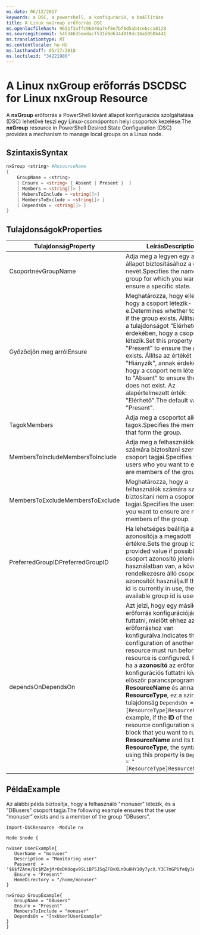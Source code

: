 ```yaml
---
ms.date: 06/12/2017
keywords: a DSC, a powershell, a konfiguráció, a beállítása
title: A Linux nxGroup erőforrás DSC
ms.openlocfilehash: 9651f3affc9b040a7ef8e7bf8d5ab4cebcca8128
ms.sourcegitcommit: 54534635eedacf531d8d6344019dc16a50b8b441
ms.translationtype: MT
ms.contentlocale: hu-HU
ms.lasthandoff: 05/17/2018
ms.locfileid: "34221986"
---
```

# <a name="dsc-for-linux-nxgroup-resource"></a><span data-ttu-id="d8a5d-103">A Linux nxGroup erőforrás DSC</span><span class="sxs-lookup"><span data-stu-id="d8a5d-103">DSC for Linux nxGroup Resource</span></span>

<span data-ttu-id="d8a5d-104">A **nxGroup** erőforrás a PowerShell kívánt állapot konfigurációs szolgáltatása (DSC) lehetővé teszi egy Linux-csomóponton helyi csoportok kezelése.</span><span class="sxs-lookup"><span data-stu-id="d8a5d-104">The **nxGroup** resource in PowerShell Desired State Configuration (DSC) provides a mechanism to manage local groups on a Linux node.</span></span>

## <a name="syntax"></a><span data-ttu-id="d8a5d-105">Szintaxis</span><span class="sxs-lookup"><span data-stu-id="d8a5d-105">Syntax</span></span>

```powershell
nxGroup <string> #ResourceName
{
    GroupName = <string>
    [ Ensure = <string> { Absent | Present }  ]
    [ Members = <string[]> ]
    [ MebersToInclude = <string[]>]
    [ MembersToExclude = <string[]> ]
    [ DependsOn = <string[]> ]
}

```

## <a name="properties"></a><span data-ttu-id="d8a5d-106">Tulajdonságok</span><span class="sxs-lookup"><span data-stu-id="d8a5d-106">Properties</span></span>

|  <span data-ttu-id="d8a5d-107">Tulajdonság</span><span class="sxs-lookup"><span data-stu-id="d8a5d-107">Property</span></span> |  <span data-ttu-id="d8a5d-108">Leírás</span><span class="sxs-lookup"><span data-stu-id="d8a5d-108">Description</span></span> |
|---|---|
| <span data-ttu-id="d8a5d-109">Csoportnév</span><span class="sxs-lookup"><span data-stu-id="d8a5d-109">GroupName</span></span>| <span data-ttu-id="d8a5d-110">Adja meg a legyen egy adott állapot biztosításához a csoport nevét.</span><span class="sxs-lookup"><span data-stu-id="d8a5d-110">Specifies the name of the group for which you want to ensure a specific state.</span></span>|
| <span data-ttu-id="d8a5d-111">Győződjön meg arról</span><span class="sxs-lookup"><span data-stu-id="d8a5d-111">Ensure</span></span>| <span data-ttu-id="d8a5d-112">Meghatározza, hogy ellenőrizze, hogy a csoport létezik-e.</span><span class="sxs-lookup"><span data-stu-id="d8a5d-112">Determines whether to check if the group exists.</span></span> <span data-ttu-id="d8a5d-113">Állítsa be ezt a tulajdonságot "Elérhető" annak érdekében, hogy a csoport létezik.</span><span class="sxs-lookup"><span data-stu-id="d8a5d-113">Set this property to "Present" to ensure the group exists.</span></span> <span data-ttu-id="d8a5d-114">Állítsa az értékét "Hiányzik", annak érdekében, hogy a csoport nem létezik.</span><span class="sxs-lookup"><span data-stu-id="d8a5d-114">Set it to "Absent" to ensure the group does not exist.</span></span> <span data-ttu-id="d8a5d-115">Az alapértelmezett érték: "Elérhető".</span><span class="sxs-lookup"><span data-stu-id="d8a5d-115">The default value is "Present".</span></span>|
| <span data-ttu-id="d8a5d-116">Tagok</span><span class="sxs-lookup"><span data-stu-id="d8a5d-116">Members</span></span>| <span data-ttu-id="d8a5d-117">Adja meg a csoportot alkotó tagok.</span><span class="sxs-lookup"><span data-stu-id="d8a5d-117">Specifies the members that form the group.</span></span>|
| <span data-ttu-id="d8a5d-118">MembersToInclude</span><span class="sxs-lookup"><span data-stu-id="d8a5d-118">MembersToInclude</span></span>| <span data-ttu-id="d8a5d-119">Adja meg a felhasználókat, akik számára biztosítani szeretné a csoport tagjai.</span><span class="sxs-lookup"><span data-stu-id="d8a5d-119">Specifies the users who you want to ensure are members of the group.</span></span>|
| <span data-ttu-id="d8a5d-120">MembersToExclude</span><span class="sxs-lookup"><span data-stu-id="d8a5d-120">MembersToExclude</span></span>| <span data-ttu-id="d8a5d-121">Meghatározza, hogy a felhasználók számára szeretné biztosítani nem a csoport tagjai.</span><span class="sxs-lookup"><span data-stu-id="d8a5d-121">Specifies the users who you want to ensure are not members of the group.</span></span>|
| <span data-ttu-id="d8a5d-122">PreferredGroupID</span><span class="sxs-lookup"><span data-stu-id="d8a5d-122">PreferredGroupID</span></span>| <span data-ttu-id="d8a5d-123">Ha lehetséges beállítja a csoport azonosítója a megadott értékre.</span><span class="sxs-lookup"><span data-stu-id="d8a5d-123">Sets the group id to the provided value if possible.</span></span> <span data-ttu-id="d8a5d-124">Ha a csoport azonosító jelenleg használatban van, a következő rendelkezésre álló csoport azonosítót használja.</span><span class="sxs-lookup"><span data-stu-id="d8a5d-124">If the group id is currently in use, the next available group id is used.</span></span>|
| <span data-ttu-id="d8a5d-125">dependsOn</span><span class="sxs-lookup"><span data-stu-id="d8a5d-125">DependsOn</span></span> | <span data-ttu-id="d8a5d-126">Azt jelzi, hogy egy másik erőforrás konfigurációjának kell futtatni, mielőtt ehhez az erőforráshoz van konfigurálva.</span><span class="sxs-lookup"><span data-stu-id="d8a5d-126">Indicates that the configuration of another resource must run before this resource is configured.</span></span> <span data-ttu-id="d8a5d-127">Például ha a **azonosító** az erőforrás konfigurációs futtatni kívánt először parancsprogramblokkja **ResourceName** és annak típusa **ResourceType**, ez a szintaxis a tulajdonság `DependsOn = "[ResourceType]ResourceName"`.</span><span class="sxs-lookup"><span data-stu-id="d8a5d-127">For example, if the **ID** of the resource configuration script block that you want to run first is **ResourceName** and its type is **ResourceType**, the syntax for using this property is `DependsOn = "[ResourceType]ResourceName"`.</span></span>|

## <a name="example"></a><span data-ttu-id="d8a5d-128">Példa</span><span class="sxs-lookup"><span data-stu-id="d8a5d-128">Example</span></span>

<span data-ttu-id="d8a5d-129">Az alábbi példa biztosítja, hogy a felhasználó "monuser" létezik, és a "DBusers" csoport tagja.</span><span class="sxs-lookup"><span data-stu-id="d8a5d-129">The following example ensures that the user “monuser” exists and is a member of the group "DBusers".</span></span>

```
Import-DSCResource -Module nx

Node $node {

nxUser UserExample{
   UserName = "monuser"
   Description = "Monitoring user"
   Password  =    '$6$fZAne/Qc$MZejMrOxDK0ogv9SLiBP5J5qZFBvXLnDu8HY1Oy7ycX.Y3C7mGPUfeQy3A82ev3zIabhDQnj2ayeuGn02CqE/0'
   Ensure = "Present"
   HomeDirectory = "/home/monuser"
}

nxGroup GroupExample{
   GroupName = "DBusers"
   Ensure = "Present"
   MembersToInclude = "monuser"
   DependsOn = "[nxUser]UserExample"
}
}
```